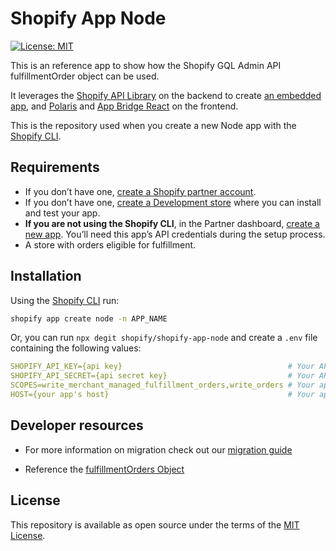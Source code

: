 # Shopify App Node

[![License: MIT](https://img.shields.io/badge/License-MIT-green.svg)](LICENSE.md)

This is an reference app to show how the Shopify GQL Admin API fulfillmentOrder
object can be used.

It leverages the
[Shopify API Library](https://github.com/Shopify/shopify-node-api) on the
backend to create
[an embedded app](https://shopify.dev/apps/tools/app-bridge/getting-started#embed-your-app-in-the-shopify-admin),
and [Polaris](https://github.com/Shopify/polaris-react) and
[App Bridge React](https://shopify.dev/tools/app-bridge/react-components) on the
frontend.

This is the repository used when you create a new Node app with the
[Shopify CLI](https://shopify.dev/apps/tools/cli).

## Requirements

- If you don’t have one,
  [create a Shopify partner account](https://partners.shopify.com/signup).
- If you don’t have one,
  [create a Development store](https://help.shopify.com/en/partners/dashboard/development-stores#create-a-development-store)
  where you can install and test your app.
- **If you are not using the Shopify CLI**, in the Partner dashboard,
  [create a new app](https://help.shopify.com/en/api/tools/partner-dashboard/your-apps#create-a-new-app).
  You’ll need this app’s API credentials during the setup process.
- A store with orders eligible for fulfillment.

## Installation

Using the [Shopify CLI](https://github.com/Shopify/shopify-cli) run:

```sh
shopify app create node -n APP_NAME
```

Or, you can run `npx degit shopify/shopify-app-node` and create a `.env` file
containing the following values:

```yaml
SHOPIFY_API_KEY={api key}                                     # Your API key
SHOPIFY_API_SECRET={api secret key}                           # Your API secret key
SCOPES=write_merchant_managed_fulfillment_orders,write_orders # Your app's required scopes, comma-separated
HOST={your app's host}                                        # Your app's host, without the protocol prefix
```

## Developer resources

- For more information on migration check out our
  [migration guide](https://shopify.dev/apps/fulfillment/migrate)

- Reference the
  [fulfillmentOrders Object](https://shopify.dev/api/admin-graphql/2022-01/objects/Shop#connection-shop-fulfillmentorders)

## License

This repository is available as open source under the terms of the
[MIT License](https://opensource.org/licenses/MIT).
